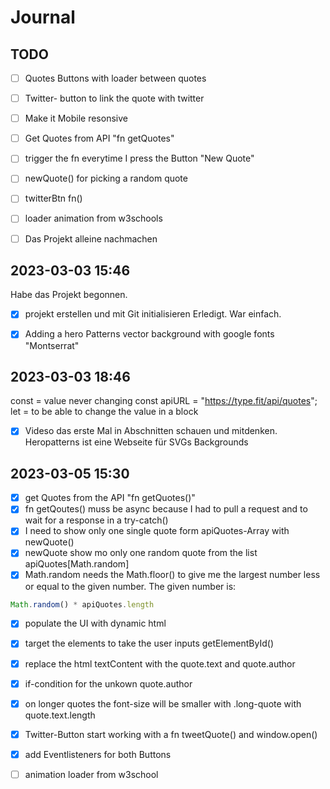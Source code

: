 # Journal

## TODO


- [ ] Quotes Buttons with loader between quotes
- [ ] Twitter- button to link the quote with twitter
- [ ] Make it Mobile resonsive
- [ ] Get Quotes from API "fn getQuotes"
- [ ] trigger the fn everytime I press the Button "New Quote"
- [ ] newQuote() for picking a random quote
- [ ] twitterBtn fn()
- [ ] loader animation from w3schools
- [ ] Das Projekt alleine nachmachen


## 2023-03-03 15:46

Habe das Projekt begonnen.

- [x] projekt erstellen und mit Git initialisieren
Erledigt. War einfach.
- [x] Adding a hero Patterns vector background with google fonts    "Montserrat"


## 2023-03-03 18:46

const = value never changing 
    const apiURL = "https://type.fit/api/quotes";
let = to be able to change the value in a block

- [x] Videso das erste Mal in Abschnitten schauen und mitdenken.
Heropatterns ist eine Webseite für SVGs Backgrounds


## 2023-03-05 15:30

- [x] get Quotes from the API "fn getQuotes()"
- [x] fn getQoutes() muss be async because I had to pull a request and to wait for a response in a try-catch()
- [x] I need to show only one single quote form apiQuotes-Array with newQuote()
- [x] newQuote show mo only one random quote from the list apiQuotes[Math.random]
- [x] Math.random needs the Math.floor() to give me the largest number less or equal to the given number. The given number is: 
```javascript
Math.random() * apiQuotes.length
```
- [x] populate the UI with dynamic html 
- [x] target the elements to take the user inputs getElementById()
- [x] replace the html textContent with the quote.text and quote.author
- [x] if-condition for the unkown quote.author 
- [x] on longer quotes the font-size will be smaller with .long-quote with quote.text.length
- [x] Twitter-Button start working with a fn tweetQuote() and window.open()
- [x] add Eventlisteners for both Buttons
- [ ] animation loader from w3school

